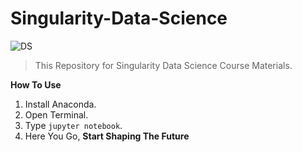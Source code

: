 # Singularity-Data-Science

![DS](https://i.ibb.co/4R05J2C/channel-wallpaper.jpg)

> This Repository for Singularity Data Science Course Materials.

**How To Use**

 1. Install Anaconda.
 2. Open Terminal.
 3. Type `jupyter notebook`.
 4. Here You Go, **Start Shaping The Future** 